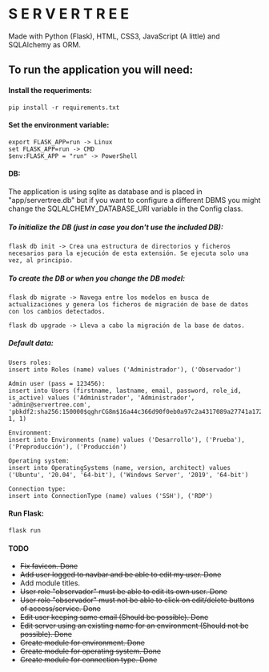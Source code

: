 # S E R V E R   T R E E

Made with Python (Flask), HTML, CSS3, JavaScript (A little) and SQLAlchemy as ORM.

## To run the application you will need:
#### Install the requeriments:
    pip install -r requirements.txt

#### Set the environment variable:
    export FLASK_APP=run -> Linux
    set FLASK_APP=run -> CMD
    $env:FLASK_APP = "run" -> PowerShell

#### DB:
The application is using sqlite as database and is placed in "app/servertree.db" but if you want to configure a different DBMS you might change the SQLALCHEMY_DATABASE_URI variable in the Config class.

##### To initialize the DB (just in case you don't use the included DB):
    flask db init -> Crea una estructura de directorios y ficheros necesarios para la ejecución de esta extensión. Se ejecuta solo una vez, al principio.

##### To create the DB or when you change the DB model:
    flask db migrate -> Navega entre los modelos en busca de actualizaciones y genera los ficheros de migración de base de datos con los cambios detectados.

    flask db upgrade -> Lleva a cabo la migración de la base de datos.    

##### Default data:
    Users roles:
    insert into Roles (name) values ('Administrador'), ('Observador')

    Admin user (pass = 123456):
    insert into Users (firstname, lastname, email, password, role_id, is_active) values ('Administrador', 'Administrador', 'admin@servertree.com', 'pbkdf2:sha256:150000$qghrCG8m$16a44c366d90f0eb0a97c2a4317089a27741a172d9a410d025ed6a7dd56f11a4', 1, 1)

    Environment:
    insert into Environments (name) values ('Desarrollo'), ('Prueba'), ('Preproducción'), ('Producción')

    Operating system:
    insert into OperatingSystems (name, version, architect) values ('Ubuntu', '20.04', '64-bit'), ('Windows Server', '2019', '64-bit')

    Connection type:
    insert into ConnectionType (name) values ('SSH'), ('RDP')

#### Run Flask:
    flask run

#### TODO
* ~~Fix favicon. Done~~
* ~~Add user logged to navbar and be able to edit my user. Done~~
* Add module titles.
* ~~User role "observador" must be able to edit its own user. Done~~
* ~~User role "observador" must not be able to click on edit/delete buttons of access/service. Done~~
* ~~Edit user keeping same email (Should be possible). Done~~
* ~~Edit server using an existing name for an environment (Should not be possible). Done~~
* ~~Create module for environment. Done~~
* ~~Create module for operating system. Done~~
* ~~Create module for connection type. Done~~